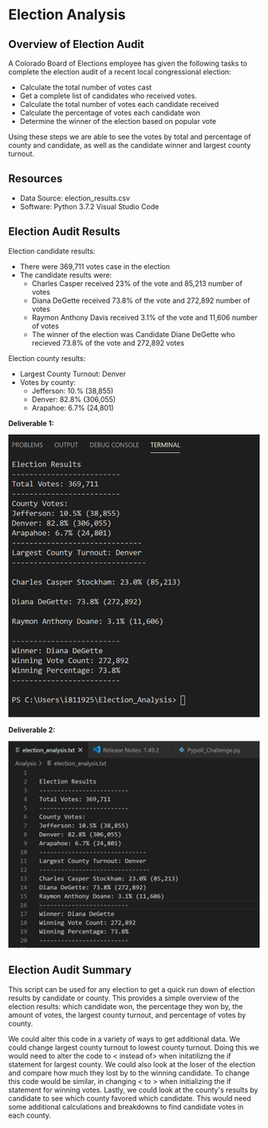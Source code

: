 # Election Analysis
## Overview of Election Audit
A Colorado Board of Elections employee has given the following tasks to complete the election audit of a recent local congressional election:
  * Calculate the total number of votes cast
  * Get a complete list of candidates who received votes.
  * Calculate the total number of votes each candidate received
  * Calculate the percentage of votes each candidate won
  * Determine the winner of the election based on popular vote
  
Using these steps we are able to see the votes by total and percentage of county and candidate, as well as the candidate winner and largest county turnout. 
## Resources
  * Data Source: election_results.csv
  * Software: Python 3.7.2 Visual Studio Code
## Election Audit Results
Election candidate results:
  * There were 369,711 votes case in the election
  * The candidate results were:
    * Charles Casper received 23% of the vote and 85,213 number of votes
    * Diana DeGette received 73.8% of the vote and 272,892 number of votes
    * Raymon Anthony Davis received 3.1% of the vote and 11,606 number of votes
    * The winner of the election was Candidate Diane DeGette who recieved 73.8% of the vote and 272,892 votes 
 
Election county results: 
  * Largest County Turnout: Denver
  * Votes by county:
    * Jefferson: 10.% (38,855)
    * Denver: 82.8% (306,055)
    * Arapahoe: 6.7% (24,801)
  
 
 **Deliverable 1:**

![](images/election_analysis_terminal3.PNG)

 **Deliverable 2:**
 
![](images/election_analysis_text2.PNG)

 
## Election Audit Summary
This script can be used for any election to get a quick run down of election results by candidate or county. This provides a simple overview of the election results: which candidate won, the percentage they won by, the amount of votes, the largest county turnout, and percentage of votes by county. 

We could alter this code in a variety of ways to get additional data. We could change largest county turnout to lowest county turnout. Doing this we would need to alter the code to < instead of> when initatilizng the if statement for largest county. We could also look at the loser of the election and compare how much they lost by to the winning candidate. To change this code would be similar, in changing < to > when initializing the if statement for winning votes. Lastly, we could look at the county's results by candidate to see which county favored which candidate. This would need some additional calculations and breakdowns to find candidate votes in each county. 
